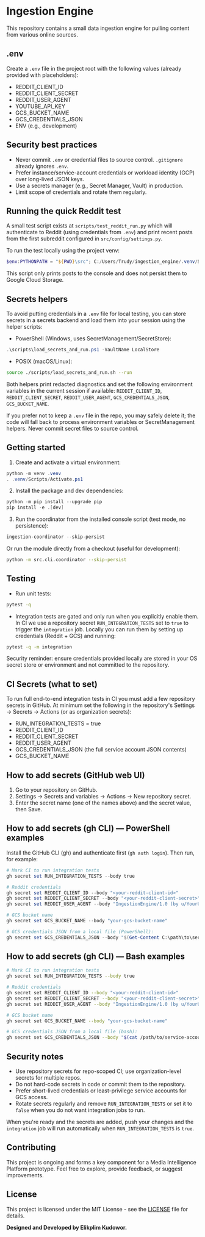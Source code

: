 # Ingestion Engine

This repository contains a small data ingestion engine for pulling content from various online sources.

.env
----
Create a `.env` file in the project root with the following values (already provided with placeholders):

- REDDIT_CLIENT_ID
- REDDIT_CLIENT_SECRET
- REDDIT_USER_AGENT
- YOUTUBE_API_KEY
- GCS_BUCKET_NAME
- GCS_CREDENTIALS_JSON
- ENV (e.g., development)

Security best practices
-----------------------
- Never commit `.env` or credential files to source control. `.gitignore` already ignores `.env`.
- Prefer instance/service-account credentials or workload identity (GCP) over long-lived JSON keys.
- Use a secrets manager (e.g., Secret Manager, Vault) in production.
- Limit scope of credentials and rotate them regularly.

Running the quick Reddit test
---------------------------
A small test script exists at `scripts/test_reddit_run.py` which will authenticate to Reddit (using credentials from `.env`) and print recent posts from the first subreddit configured in `src/config/settings.py`.

To run the test locally using the project venv:

```powershell
$env:PYTHONPATH = "${PWD}\src"; C:/Users/Trudy/ingestion_engine/.venv/Scripts/python.exe scripts/test_reddit_run.py
```

This script only prints posts to the console and does not persist them to Google Cloud Storage.

Secrets helpers
---------------
To avoid putting credentials in a `.env` file for local testing, you can store secrets in a secrets backend and load them into your session using the helper scripts:

- PowerShell (Windows, uses SecretManagement/SecretStore):

```powershell
.\scripts\load_secrets_and_run.ps1 -VaultName LocalStore
```

- POSIX (macOS/Linux):

```bash
source ./scripts/load_secrets_and_run.sh --run
```

Both helpers print redacted diagnostics and set the following environment variables in the current session if available: `REDDIT_CLIENT_ID`, `REDDIT_CLIENT_SECRET`, `REDDIT_USER_AGENT`, `GCS_CREDENTIALS_JSON`, `GCS_BUCKET_NAME`.

If you prefer not to keep a `.env` file in the repo, you may safely delete it; the code will fall back to process environment variables or SecretManagement helpers. Never commit secret files to source control.

Getting started
---------------
1. Create and activate a virtual environment:

```powershell
python -m venv .venv
. .venv/Scripts/Activate.ps1
```

2. Install the package and dev dependencies:

```powershell
python -m pip install --upgrade pip
pip install -e .[dev]
```

3. Run the coordinator from the installed console script (test mode, no persistence):

```powershell
ingestion-coordinator --skip-persist
```

Or run the module directly from a checkout (useful for development):

```bash
python -m src.cli.coordinator --skip-persist
```

Testing
-------
- Run unit tests:

```bash
pytest -q
```

- Integration tests are gated and only run when you explicitly enable them.
	In CI we use a repository secret `RUN_INTEGRATION_TESTS` set to `true` to
	trigger the `integration` job. Locally you can run them by setting up
	credentials (Reddit + GCS) and running:

```bash
pytest -q -m integration
```

Security reminder: ensure credentials provided locally are stored in your OS
secret store or environment and not committed to the repository.

CI Secrets (what to set)
-----------------------
To run full end-to-end integration tests in CI you must add a few repository secrets in GitHub. At minimum set the following in the repository's Settings → Secrets → Actions (or as organization secrets):

- RUN_INTEGRATION_TESTS = true
- REDDIT_CLIENT_ID
- REDDIT_CLIENT_SECRET
- REDDIT_USER_AGENT
- GCS_CREDENTIALS_JSON (the full service account JSON contents)
- GCS_BUCKET_NAME

How to add secrets (GitHub web UI)
---------------------------------
1. Go to your repository on GitHub.
2. Settings → Secrets and variables → Actions → New repository secret.
3. Enter the secret name (one of the names above) and the secret value, then Save.

How to add secrets (gh CLI) — PowerShell examples
------------------------------------------------
Install the GitHub CLI (gh) and authenticate first (`gh auth login`). Then run, for example:

```powershell
# Mark CI to run integration tests
gh secret set RUN_INTEGRATION_TESTS --body true

# Reddit credentials
gh secret set REDDIT_CLIENT_ID --body "<your-reddit-client-id>"
gh secret set REDDIT_CLIENT_SECRET --body "<your-reddit-client-secret>"
gh secret set REDDIT_USER_AGENT --body "IngestionEngine/1.0 (by u/YourUsername)"

# GCS bucket name
gh secret set GCS_BUCKET_NAME --body "your-gcs-bucket-name"

# GCS credentials JSON from a local file (PowerShell):
gh secret set GCS_CREDENTIALS_JSON --body "$(Get-Content C:\path\to\service-account.json -Raw)"
```

How to add secrets (gh CLI) — Bash examples
-------------------------------------------
```bash
# Mark CI to run integration tests
gh secret set RUN_INTEGRATION_TESTS --body true

# Reddit credentials
gh secret set REDDIT_CLIENT_ID --body "<your-reddit-client-id>"
gh secret set REDDIT_CLIENT_SECRET --body "<your-reddit-client-secret>"
gh secret set REDDIT_USER_AGENT --body "IngestionEngine/1.0 (by u/YourUsername)"

# GCS bucket name
gh secret set GCS_BUCKET_NAME --body "your-gcs-bucket-name"

# GCS credentials JSON from a local file (bash):
gh secret set GCS_CREDENTIALS_JSON --body "$(cat /path/to/service-account.json)"
```

Security notes
--------------
- Use repository secrets for repo-scoped CI; use organization-level secrets for multiple repos.
- Do not hard-code secrets in code or commit them to the repository.
- Prefer short-lived credentials or least-privilege service accounts for GCS access.
- Rotate secrets regularly and remove `RUN_INTEGRATION_TESTS` or set it to `false` when you do not want integration jobs to run.

When you're ready and the secrets are added, push your changes and the `integration` job will run automatically when `RUN_INTEGRATION_TESTS` is `true`.

## Contributing

This project is ongoing and forms a key component for a Media Intelligence Platform prototype. Feel free to explore, provide feedback, or suggest improvements.

## License

This project is licensed under the MIT License - see the [LICENSE](LICENSE) file for details.

**Designed and Developed by Elikplim Kudowor.**

